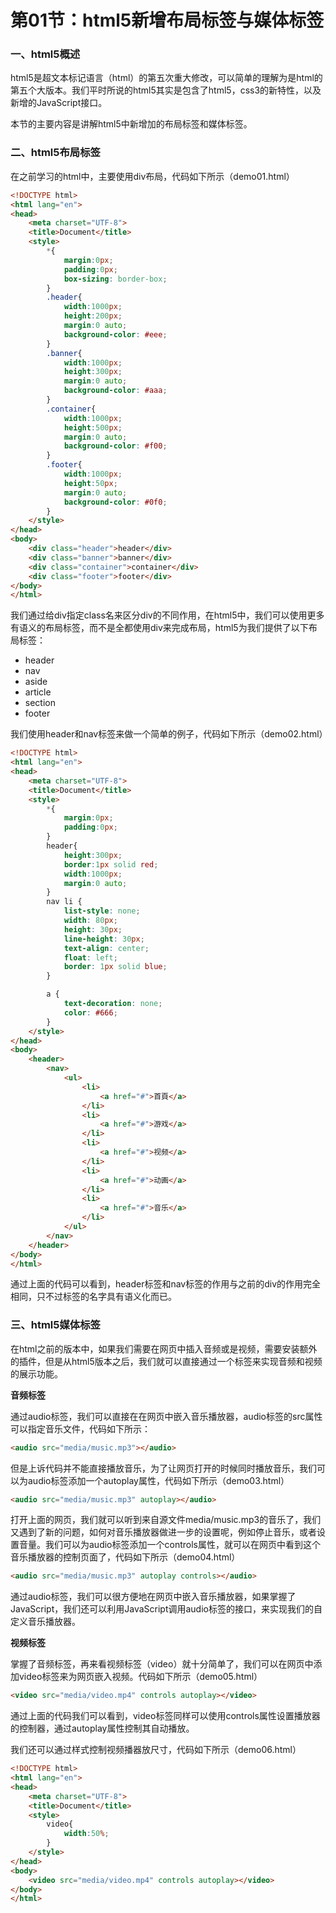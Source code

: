 # 第01节：html5新增布局标签与媒体标签

### 一、html5概述

html5是超文本标记语言（html）的第五次重大修改，可以简单的理解为是html的第五个大版本。我们平时所说的html5其实是包含了html5，css3的新特性，以及新增的JavaScript接口。

本节的主要内容是讲解html5中新增加的布局标签和媒体标签。

### 二、html5布局标签

在之前学习的html中，主要使用div布局，代码如下所示（demo01.html）

``` html
<!DOCTYPE html>
<html lang="en">
<head>
    <meta charset="UTF-8">
    <title>Document</title>
    <style>
        *{
            margin:0px;
            padding:0px;
            box-sizing: border-box;
        }
        .header{
            width:1000px;
            height:200px;
            margin:0 auto;
            background-color: #eee;
        }
        .banner{
            width:1000px;
            height:300px;
            margin:0 auto;
            background-color: #aaa;
        }
        .container{
            width:1000px;
            height:500px;
            margin:0 auto;
            background-color: #f00;
        }
        .footer{
            width:1000px;
            height:50px;
            margin:0 auto;
            background-color: #0f0;
        }
    </style>
</head>
<body>
    <div class="header">header</div>
    <div class="banner">banner</div>
    <div class="container">container</div>
    <div class="footer">footer</div>
</body>
</html>
```

我们通过给div指定class名来区分div的不同作用，在html5中，我们可以使用更多有语义的布局标签，而不是全都使用div来完成布局，html5为我们提供了以下布局标签：

* header
* nav
* aside
* article
* section
* footer

我们使用header和nav标签来做一个简单的例子，代码如下所示（demo02.html）

``` html
<!DOCTYPE html>
<html lang="en">
<head>
    <meta charset="UTF-8">
    <title>Document</title>
    <style>
        *{
            margin:0px;
            padding:0px;
        }
        header{
            height:300px;
            border:1px solid red;
            width:1000px;
            margin:0 auto;
        }
        nav li {
            list-style: none;
            width: 80px;
            height: 30px;
            line-height: 30px;
            text-align: center;
            float: left;
            border: 1px solid blue;
        }

        a {
            text-decoration: none;
            color: #666;
        }
    </style>
</head>
<body>
    <header>
        <nav>
            <ul>
                <li>
                    <a href="#">首頁</a>
                </li>
                <li>
                    <a href="#">游戏</a>
                </li>
                <li>
                    <a href="#">视频</a>
                </li>
                <li>
                    <a href="#">动画</a>
                </li>
                <li>
                    <a href="#">音乐</a>
                </li>
            </ul>
        </nav>
    </header>
</body>
</html>
```

通过上面的代码可以看到，header标签和nav标签的作用与之前的div的作用完全相同，只不过标签的名字具有语义化而已。

### 三、html5媒体标签

在html之前的版本中，如果我们需要在网页中插入音频或是视频，需要安装额外的插件，但是从html5版本之后，我们就可以直接通过一个标签来实现音频和视频的展示功能。

**音频标签**

通过audio标签，我们可以直接在在网页中嵌入音乐播放器，audio标签的src属性可以指定音乐文件，代码如下所示：

``` html
<audio src="media/music.mp3"></audio>
```

但是上诉代码并不能直接播放音乐，为了让网页打开的时候同时播放音乐，我们可以为audio标签添加一个autoplay属性，代码如下所示（demo03.html）

``` html
<audio src="media/music.mp3" autoplay></audio>
```

打开上面的网页，我们就可以听到来自源文件media/music.mp3的音乐了，我们又遇到了新的问题，如何对音乐播放器做进一步的设置呢，例如停止音乐，或者设置音量。我们可以为audio标签添加一个controls属性，就可以在网页中看到这个音乐播放器的控制页面了，代码如下所示（demo04.html）

``` html
<audio src="media/music.mp3" autoplay controls></audio>
```

通过audio标签，我们可以很方便地在网页中嵌入音乐播放器，如果掌握了JavaScript，我们还可以利用JavaScript调用audio标签的接口，来实现我们的自定义音乐播放器。

**视频标签**

掌握了音频标签，再来看视频标签（video）就十分简单了，我们可以在网页中添加video标签来为网页嵌入视频。代码如下所示（demo05.html）

``` html
<video src="media/video.mp4" controls autoplay></video>
```

通过上面的代码我们可以看到，video标签同样可以使用controls属性设置播放器的控制器，通过autoplay属性控制其自动播放。

我们还可以通过样式控制视频播器放尺寸，代码如下所示（demo06.html）

``` html
<!DOCTYPE html>
<html lang="en">
<head>
    <meta charset="UTF-8">
    <title>Document</title>
    <style>
        video{
            width:50%;
        }
    </style>
</head>
<body>
    <video src="media/video.mp4" controls autoplay></video>
</body>
</html>
```
